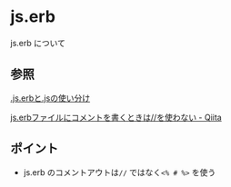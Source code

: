 # js.erb

js.erb について

## 参照

[\.js\.erbと\.jsの使い分け](https://zenn.dev/swata_dev/articles/c51f3b781c916d)

[js\.erbファイルにコメントを書くときは//を使わない \- Qiita](https://qiita.com/g-fujioka/items/049a60d34ef8401f6b01)

## ポイント

* js.erb のコメントアウトは`//` ではなく`<% # %>` を使う

